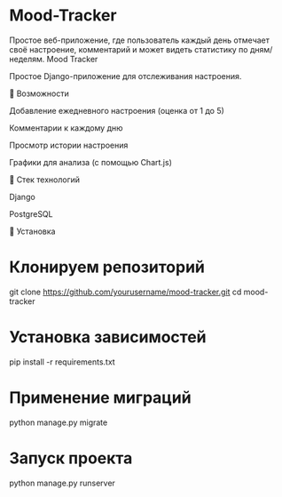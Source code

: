 # Mood-Tracker
 Простое веб-приложение, где пользователь каждый день отмечает своё настроение, комментарий и может видеть статистику по дням/неделям. 
Mood Tracker

Простое Django-приложение для отслеживания настроения.

📌 Возможности

Добавление ежедневного настроения (оценка от 1 до 5)

Комментарии к каждому дню

Просмотр истории настроения

Графики для анализа (с помощью Chart.js)

💼 Стек технологий

Django

PostgreSQL


🚀 Установка

# Клонируем репозиторий
git clone https://github.com/yourusername/mood-tracker.git
cd mood-tracker

# Установка зависимостей
pip install -r requirements.txt

# Применение миграций
python manage.py migrate

# Запуск проекта
python manage.py runserver


